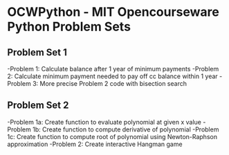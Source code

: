 # OCWPython - MIT Opencourseware Python Problem Sets

## Problem Set 1
-Problem 1: Calculate balance after 1 year of minimum payments
-Problem 2: Calculate minimum payment needed to pay off cc balance within 1 year
-Problem 3: More precise Problem 2 code with bisection search

## Problem Set 2
-Problem 1a: Create function to evaluate polynomial at given x value
-Problem 1b: Create function to compute derivative of polynomial
-Problem 1c: Create function to compute root of polynomial using Newton-Raphson approximation
-Problem 2: Create interactive Hangman game